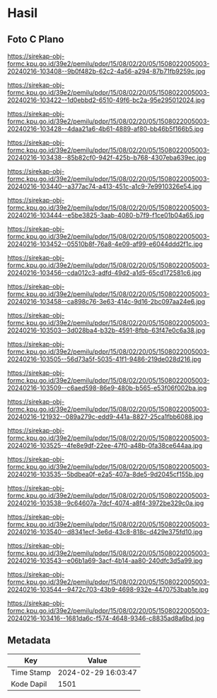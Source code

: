 # Hasil

## Foto C Plano

https://sirekap-obj-formc.kpu.go.id/39e2/pemilu/pdpr/15/08/02/20/05/1508022005003-20240216-103408--9b0f482b-62c2-4a56-a294-87b71fb9259c.jpg

https://sirekap-obj-formc.kpu.go.id/39e2/pemilu/pdpr/15/08/02/20/05/1508022005003-20240216-103422--1d0ebbd2-6510-49f6-bc2a-95e295012024.jpg

https://sirekap-obj-formc.kpu.go.id/39e2/pemilu/pdpr/15/08/02/20/05/1508022005003-20240216-103428--4daa21a6-4b61-4889-af80-bb46b5f166b5.jpg

https://sirekap-obj-formc.kpu.go.id/39e2/pemilu/pdpr/15/08/02/20/05/1508022005003-20240216-103438--85b82cf0-942f-425b-b768-4307eba639ec.jpg

https://sirekap-obj-formc.kpu.go.id/39e2/pemilu/pdpr/15/08/02/20/05/1508022005003-20240216-103440--a377ac74-a413-451c-a1c9-7e9910326e54.jpg

https://sirekap-obj-formc.kpu.go.id/39e2/pemilu/pdpr/15/08/02/20/05/1508022005003-20240216-103444--e5be3825-3aab-4080-b7f9-f1ce01b04a65.jpg

https://sirekap-obj-formc.kpu.go.id/39e2/pemilu/pdpr/15/08/02/20/05/1508022005003-20240216-103452--05510b8f-76a8-4e09-af99-e6044ddd2f1c.jpg

https://sirekap-obj-formc.kpu.go.id/39e2/pemilu/pdpr/15/08/02/20/05/1508022005003-20240216-103456--cda012c3-adfd-49d2-a1d5-65cd172581c6.jpg

https://sirekap-obj-formc.kpu.go.id/39e2/pemilu/pdpr/15/08/02/20/05/1508022005003-20240216-103458--ca898c76-3e63-414c-9d16-2bc097aa24e6.jpg

https://sirekap-obj-formc.kpu.go.id/39e2/pemilu/pdpr/15/08/02/20/05/1508022005003-20240216-103503--3d028ba4-b32b-4591-8fbb-63f47e0c6a38.jpg

https://sirekap-obj-formc.kpu.go.id/39e2/pemilu/pdpr/15/08/02/20/05/1508022005003-20240216-103505--56d73a5f-5035-41f1-9486-219de028d216.jpg

https://sirekap-obj-formc.kpu.go.id/39e2/pemilu/pdpr/15/08/02/20/05/1508022005003-20240216-103509--c6aed598-86e9-480b-b565-e53f06f002ba.jpg

https://sirekap-obj-formc.kpu.go.id/39e2/pemilu/pdpr/15/08/02/20/05/1508022005003-20240216-121932--089a279c-edd9-441a-8827-25ca1fbb6088.jpg

https://sirekap-obj-formc.kpu.go.id/39e2/pemilu/pdpr/15/08/02/20/05/1508022005003-20240216-103525--4fe8e9df-22ee-47f0-a48b-0fa38ce644aa.jpg

https://sirekap-obj-formc.kpu.go.id/39e2/pemilu/pdpr/15/08/02/20/05/1508022005003-20240216-103535--5bdbea0f-e2a5-407a-8de5-9d2045cf155b.jpg

https://sirekap-obj-formc.kpu.go.id/39e2/pemilu/pdpr/15/08/02/20/05/1508022005003-20240216-103538--9c64607a-7dcf-4074-a8f4-3972be329c0a.jpg

https://sirekap-obj-formc.kpu.go.id/39e2/pemilu/pdpr/15/08/02/20/05/1508022005003-20240216-103540--d8341ecf-3e6d-43c8-818c-d429e375fd10.jpg

https://sirekap-obj-formc.kpu.go.id/39e2/pemilu/pdpr/15/08/02/20/05/1508022005003-20240216-103543--e06b1a69-3acf-4b14-aa80-240dfc3d5a99.jpg

https://sirekap-obj-formc.kpu.go.id/39e2/pemilu/pdpr/15/08/02/20/05/1508022005003-20240216-103544--9472c703-43b9-4698-932e-4470753bab1e.jpg

https://sirekap-obj-formc.kpu.go.id/39e2/pemilu/pdpr/15/08/02/20/05/1508022005003-20240216-103416--1681da6c-f574-4648-9346-c8835ad8a6bd.jpg


## Metadata

| Key        | Value               |
| ---------- | ------------------- |
| Time Stamp | 2024-02-29 16:03:47 |
| Kode Dapil | 1501                |



